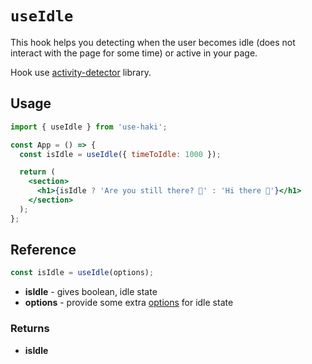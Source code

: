 # `useIdle`

This hook helps you detecting when the user becomes idle (does not interact with the page for some time) or active in your page.

Hook use [activity-detector](https://github.com/tuenti/activity-detector) library.

## Usage

```jsx
import { useIdle } from 'use-haki';

const App = () => {
  const isIdle = useIdle({ timeToIdle: 1000 });

  return (
    <section>
      <h1>{isIdle ? 'Are you still there? 👀' : 'Hi there 👋'}</h1>
    </section>
  );
};
```

## Reference

```ts
const isIdle = useIdle(options);
```

- **isIdle** - gives boolean, idle state
- **options** - provide some extra [options](https://github.com/tuenti/activity-detector#advanced-options) for idle state

### Returns

- **isIdle**
